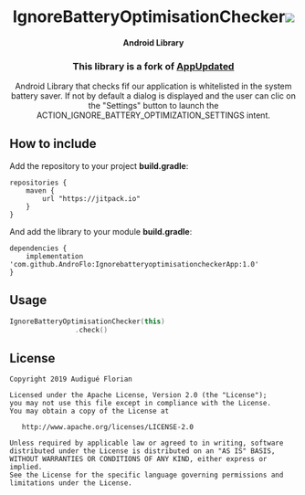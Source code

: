 <h1 align="center">IgnoreBatteryOptimisationChecker<a href="https://github.com/AndroFlo/IgnorebatteryoptimisationcheckerApp"><img src="https://jitpack.io/v/AndroFlo/IgnorebatteryoptimisationcheckerApp.svg"></a></h1>
<h4 align="center">Android Library</h4>
<h3 align="center">This library is a fork of <a href="https://github.com/javiersantos/AppUpdater">AppUpdated</a></h3>


<p align="center">Android Library that checks fif our application is whitelisted in the system battery saver. If not by default a dialog is displayed and the user can clic on the "Settings" button to launch the ACTION_IGNORE_BATTERY_OPTIMIZATION_SETTINGS intent. </p>


## How to include
Add the repository to your project **build.gradle**:
```Gradle
repositories {
    maven {
        url "https://jitpack.io"
    }
}
```

And add the library to your module **build.gradle**:
```Gradle
dependencies {
    implementation 'com.github.AndroFlo:IgnorebatteryoptimisationcheckerApp:1.0'
}
```

## Usage
```Kotlin
IgnoreBatteryOptimisationChecker(this)
                .check()
```

## License
	Copyright 2019 Audigué Florian
	
	Licensed under the Apache License, Version 2.0 (the "License");
	you may not use this file except in compliance with the License.
	You may obtain a copy of the License at
	
	   http://www.apache.org/licenses/LICENSE-2.0
	
	Unless required by applicable law or agreed to in writing, software
	distributed under the License is distributed on an "AS IS" BASIS,
	WITHOUT WARRANTIES OR CONDITIONS OF ANY KIND, either express or implied.
	See the License for the specific language governing permissions and
	limitations under the License.
